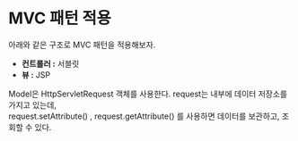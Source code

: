 MVC 패턴 적용
================
아래와 같은 구조로 MVC 패턴을 적용해보자.

* **컨트롤러 :** 서블릿   
* **뷰 :** JSP 
   
Model은 HttpServletRequest 객체를 사용한다. request는 내부에 데이터 저장소를 가지고 있는데,     
request.setAttribute() , request.getAttribute() 를 사용하면 데이터를 보관하고, 조회할 수 있다.    
